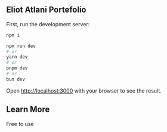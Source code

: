 ## Eliot Atlani Portefolio

First, run the development server:

```bash
npm i
```

```bash
npm run dev
# or
yarn dev
# or
pnpm dev
# or
bun dev
```

Open [http://localhost:3000](http://localhost:3000) with your browser to see the result.

## Learn More

Free to use

